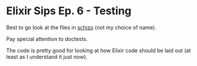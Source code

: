 # Elixir Sips Ep. 6 - Testing

Best to go look at the files in [schizo](https://github.com/urfolomeus/sips/tree/master/006/schizo) (not my choice of name).

Pay special attention to doctests.

The code is pretty good for looking at how Elixir code should be laid out (at least as I understand it just now).
